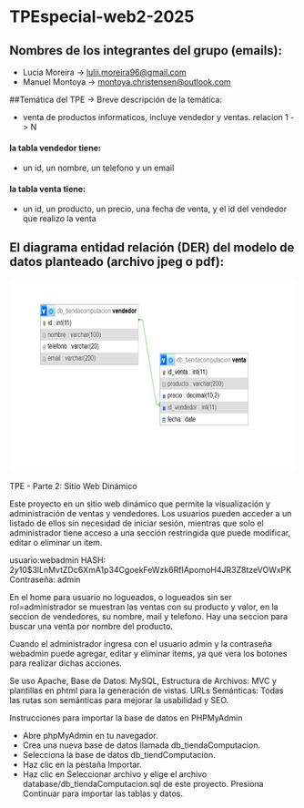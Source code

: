 # TPEspecial-web2-2025


## Nombres de los integrantes del grupo (emails):
 - Lucia Moreira -> lulii.moreira96@gmail.com
 - Manuel Montoya -> montoya.christensen@outlook.com
   
##Temática del TPE -> Breve descripción de la temática:
 - venta de productos informaticos, incluye vendedor y ventas. relacion 1 -> N
 #### la tabla vendedor tiene:
 - un id, un nombre, un telefono y un email
 #### la tabla venta tiene:
 - un id, un producto, un precio, una fecha de venta, y el id del vendedor que realizo la venta


## El diagrama entidad relación (DER) del modelo de datos planteado (archivo jpeg o pdf):

<img width="636" height="339" alt="Diagrama Entidad-Relacion" src="./DER tienda.jpg" />

TPE - Parte 2: Sitio Web Dinámico

Este proyecto en un sitio web dinámico que permite la visualización y administración de ventas y vendedores. Los usuarios pueden acceder a un listado de ellos sin necesidad de iniciar sesión, mientras que solo el administrador tiene acceso a una sección restringida que puede modificar, editar o eliminar un item.

usuario:webadmin HASH: $2y$10$3lLnMvtZDc6XmA1p34CgoekFeWzk6RfIApomoH4JR3Z8tzeVOWxPK Contraseña: admin

En el home para usuario no logueados, o logueados sin ser rol=administrador se muestran las ventas con su producto y valor, en la seccion de vendedores, su nombre, mail y telefono. Hay una seccion para buscar una venta por nombre del producto.


Cuando el administrador ingresa con el usuario admin y la contraseña webadmin puede agregar, editar y eliminar ítems, ya que vera los botones para realizar dichas acciones.

Se uso Apache, Base de Datos: MySQL, Estructura de Archivos: MVC y plantillas en phtml para la generación de vistas. URLs Semánticas: Todas las rutas son semánticas para mejorar la usabilidad y SEO.

Instrucciones para importar la base de datos en PHPMyAdmin

- Abre phpMyAdmin en tu navegador.
- Crea una nueva base de datos llamada db_tiendaComputacion.
- Selecciona la base de datos db_tiendComputacion.
- Haz clic en la pestaña Importar.
- Haz clic en Seleccionar archivo y elige el archivo database/db_tiendaComputacion.sql de este proyecto.
Presiona Continuar para importar las tablas y datos.